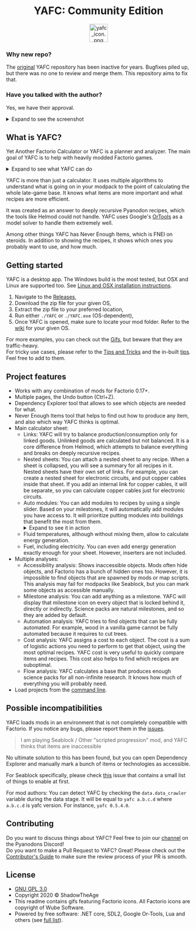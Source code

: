 <h1 align="center">YAFC: Community Edition</h1>
<p align="center"><IMG style="width:50px; height:auto;" src="Yafc/image.ico" alt="yafc_icon.png"></p>

### Why new repo?
The [original](https://github.com/ShadowTheAge/yafc) YAFC repository has been inactive for years. Bugfixes piled up, but there was no one to review and merge them. This repository aims to fix that.

### Have you talked with the author?
Yes, we have their approval.
<details>
<summary>Expand to see the screenshot</summary>
<IMG src="/Docs/Media/yafc_author_approval.png"  alt="yafc_author_approval.png"/>
</details>

## What is YAFC?
Yet Another Factorio Calculator or YAFC is a planner and analyzer. The main goal of YAFC is to help with heavily modded Factorio games.

<details>
<summary>Expand to see what YAFC can do</summary>
<IMG src="/Docs/Media/Main.gif"  alt="Main.gif"/>
</details>

YAFC is more than just a calculator. It uses multiple algorithms to understand what is going on in your modpack to the point of calculating the whole late-game base. It knows what items are more important and what recipes are more efficient.

It was created as an answer to deeply recursive Pyanodon recipes, which the tools like Helmod could not handle. YAFC uses Google's [OrTools](https://developers.google.com/optimization) as a model solver to handle them extremely well.

Among other things YAFC has Never Enough Items, which is FNEI on steroids. In addition to showing the recipes, it shows which ones you probably want to use, and how much.

## Getting started

YAFC is a desktop app. The Windows build is the most tested, but OSX and Linux are supported too. See [Linux and OSX installation instructions](/Docs/LinuxOsxInstall.md).

1. Navigate to the [Releases](https://github.com/have-fun-was-taken/yafc-ce/releases),
2. Download the zip file for your given OS,
3. Extract the zip file to your preferred location,
4. Run either `./YAFC` or `./YAFC.exe` (OS-dependent),
5. Once YAFC is opened, make sure to locate your mod folder. Refer to the [wiki](https://wiki.factorio.com/Application_directory#Locations) for your given OS.

For more examples, you can check out the [Gifs](/Docs/Gifs.md), but beware that they are traffic-heavy.  
For tricky use cases, please refer to the [Tips and Tricks](/Docs/TipsAndTricks.md) and the in-built [tips](https://github.com/have-fun-was-taken/yafc-ce/blob/master/YAFC/Data/Tips.txt). Feel free to add to them.

## Project features
- Works with any combination of mods for Factorio 0.17+.
- Multiple pages, the Undo button (Ctrl+Z).
- Dependency Explorer tool that allows to see which objects are needed for what.
- Never Enough Items tool that helps to find out how to produce any item, and also which way YAFC thinks is optimal.
- Main calculator sheet:
    - Links: YAFC will try to balance production/consumption only for linked goods. Unlinked goods are calculated but not balanced. It is a core difference from Helmod, which attempts to balance everything and breaks on deeply recursive recipes.
    - Nested sheets: You can attach a nested sheet to any recipe. When a sheet is collapsed, you will see a summary for all recipes in it. Nested sheets have their own set of links. For example, you can create a nested sheet for electronic circuits, and put copper cables inside that sheet. If you add an internal link for copper cables, it will be separate, so you can calculate copper cables just for electronic circuits.
    - Auto modules: You can add modules to recipes by using a single slider. Based on your milestones, it will automatically add modules you have access to. It will prioritize putting modules into buildings that benefit the most from them. <details><summary>Expand to see it in action</summary><IMG src="/Docs/Media/AutoModules.gif"  alt="AutoModules.gif"/></details>
    - Fluid temperatures, although without mixing them, allow to calculate energy generation.
    - Fuel, including electricity. You can even add energy generation exactly enough for your sheet. However, inserters are not included.
- Multiple analyses:
    - Accessibility analysis: Shows inaccessible objects. Mods often hide objects, and Factorio has a bunch of hidden ones too. However, it is impossible to find objects that are spawned by mods or map scripts. This analysis may fail for modpacks like Seablock, but you can mark some objects as accessible manually.
    - Milestone analysis: You can add anything as a milestone. YAFC will display that milestone icon on every object that is locked behind it, directly or indirectly. Science packs are natural milestones, and so they are added by default.
    - Automation analysis: YAFC tries to find objects that can be fully automated. For example, wood in a vanilla game cannot be fully automated because it requires to cut trees.
    - Cost analysis: YAFC assigns a cost to each object. The cost is a sum of logistic actions you need to perform to get that object, using the most optimal recipes. YAFC cost is very useful to quickly compare items and recipes. This cost also helps to find which recipes are suboptimal.
    - Flow analysis: YAFC calculates a base that produces enough science packs for all non-infinite research. It knows how much of everything you will probably need.
- Load projects from the [command line](/Docs/CLI.md).

## Possible incompatibilities

YAFC loads mods in an environment that is not completely compatible with Factorio. If you notice any bugs, please report them in the [issues](https://github.com/have-fun-was-taken/yafc-ce/issues).

> I am playing Seablock / Other "scripted progression" mod, and YAFC thinks that items are inaccessible

No ultimate solution to this has been found, but you can open Dependency Explorer and manually mark a bunch of items or technologies as accessible.

For Seablock specifically, please check [this](https://github.com/ShadowTheAge/yafc/issues/31) issue that contains a small list of things to enable at first.

For mod authors: You can detect YAFC by checking the `data.data_crawler` variable during the data stage. It will be equal to `yafc a.b.c.d` where `a.b.c.d` is yafc version. For instance, `yafc 0.5.4.0`.
	

## Contributing

Do you want to discuss things about YAFC? Feel free to join our [channel](https://discord.gg/b5VergGq75) on the Pyanodons Discord!  
Do you want to make a Pull Request to YAFC? Great! Please check out the [Contributor's Guide](Docs/ContributorsGuide.md) to make sure the review process of your PR is smooth.

## License
- [GNU GPL 3.0](/LICENSE)
- Copyright 2020 © ShadowTheAge
- This readme contains gifs featuring Factorio icons. All Factorio icons are copyright of Wube Software.
- Powered by free software: .NET core, SDL2, Google Or-Tools, Lua and others (see [full list](/licenses.txt)).
